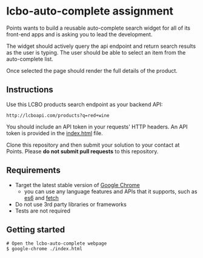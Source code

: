 # lcbo-auto-complete assignment

Points wants to build a reusable auto-complete search widget for all of its
front-end apps and is asking you to lead the development.

The widget should actively query the api endpoint and return search results as the user is typing.
The user should be able to select an item from the auto-complete list. 

Once selected the page should render the full details of the product.


## Instructions

Use this LCBO products search endpoint as your backend API:

    http://lcboapi.com/products?q=red+wine

You should include an API token in your requests' HTTP headers. An API token is
provided in the [index.html](https://github.com/Points/developer-assignments/blob/master/lcbo-auto-complete/index.html#L13)
file.

Clone this repository and then submit your solution to your contact at Points.
Please **do not submit pull requests** to this repository.

## Requirements

* Target the latest stable version of [Google Chrome](https://www.google.com/chrome/)
    * you can use any language features and APIs that it supports, such as
    [es6](http://caniuse.com/#search=es6) and
    [fetch](https://developer.mozilla.org/en/docs/Web/API/Fetch_API)
* Do not use 3rd party libraries or frameworks
* Tests are not required

## Getting started

    # Open the lcbo-auto-complete webpage
    $ google-chrome ./index.html

